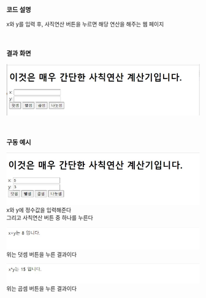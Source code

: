 
### 코드 설명  

x와 y를 입력 후, 사직연산 버튼을 누르면 해당 연산을 해주는 웹 페이지  

<br>

### 결과 화면  

<img src="./img/result0.jpg"><br>

<br>

### 구동 예시  

<img src="./img/result1.jpg"><br>
x와 y에 정수값을 입력해준다  
그리고 사칙연산 버튼 중 하나를 누른다  

<img src="./img/result2.jpg"><br>
위는 덧셈 버튼을 누른 결과이다  

<img src="./img/result3.jpg"><br>
위는 곱셈 버튼을 누른 결과이다  



